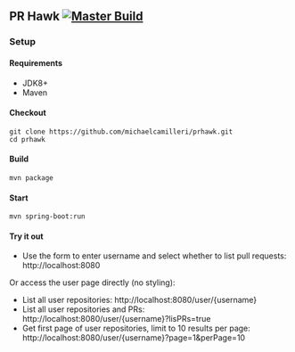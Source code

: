 ## PR Hawk [![Master Build](https://github.com/michaelcamilleri/prhawk/workflows/Master%20Build/badge.svg?branch=master)](https://github.com/michaelcamilleri/prhawk/actions?query=workflow%3A%22Master+Build%22)

### Setup

#### Requirements
 - JDK8+
 - Maven

#### Checkout
```
git clone https://github.com/michaelcamilleri/prhawk.git
cd prhawk
```

#### Build
```
mvn package
```

#### Start
```
mvn spring-boot:run
```

#### Try it out
- Use the form to enter username and select whether to list pull requests: http://localhost:8080

Or access the user page directly (no styling):
- List all user repositories: http://localhost:8080/user/{username}
- List all user repositories and PRs: http://localhost:8080/user/{username}?lisPRs=true
- Get first page of user repositories, limit to 10 results per page: http://localhost:8080/user/{username}?page=1&perPage=10
